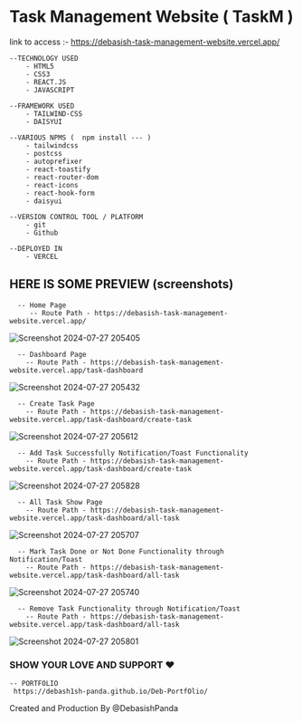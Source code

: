 # Task Management Website ( TaskM )

link to access :- https://debasish-task-management-website.vercel.app/

    --TECHNOLOGY USED
        - HTML5
        - CSS3
        - REACT.JS
        - JAVASCRIPT
    
    --FRAMEWORK USED
        - TAILWIND-CSS
        - DAISYUI
    
    --VARIOUS NPMS (  npm install --- )
        - tailwindcss
        - postcss
        - autoprefixer
        - react-toastify
        - react-router-dom
        - react-icons
        - react-hook-form
        - daisyui
    
    --VERSION CONTROL TOOL / PLATFORM
        - git
        - Github
    
    --DEPLOYED IN
        - VERCEL


## HERE IS SOME PREVIEW (screenshots)

      -- Home Page
         -- Route Path - https://debasish-task-management-website.vercel.app/
    
  ![Screenshot 2024-07-27 205405](https://github.com/user-attachments/assets/2454ed86-cefa-464e-88c8-b26753aef236)

      -- Dashboard Page 
        -- Route Path - https://debasish-task-management-website.vercel.app/task-dashboard

  ![Screenshot 2024-07-27 205432](https://github.com/user-attachments/assets/42cc97b8-58a5-4917-aee1-64c20feccfae)

      -- Create Task Page
        -- Route Path - https://debasish-task-management-website.vercel.app/task-dashboard/create-task

  ![Screenshot 2024-07-27 205612](https://github.com/user-attachments/assets/8d94f705-452c-46fc-b831-cdeba1be109b)

      -- Add Task Successfully Notification/Toast Functionality
        -- Route Path - https://debasish-task-management-website.vercel.app/task-dashboard/create-task 

  ![Screenshot 2024-07-27 205828](https://github.com/user-attachments/assets/2cd8b2f2-a19e-40f9-afc9-146af0b002d3)

      -- All Task Show Page
        -- Route Path - https://debasish-task-management-website.vercel.app/task-dashboard/all-task

  ![Screenshot 2024-07-27 205707](https://github.com/user-attachments/assets/c117e32a-ca71-4de1-9c8c-dccc4f30e842)

      -- Mark Task Done or Not Done Functionality through Notification/Toast
        -- Route Path - https://debasish-task-management-website.vercel.app/task-dashboard/all-task

  ![Screenshot 2024-07-27 205740](https://github.com/user-attachments/assets/e4b704d5-902d-46f1-952c-0c4aefb23a2b)

      -- Remove Task Functionality through Notification/Toast
        -- Route Path - https://debasish-task-management-website.vercel.app/task-dashboard/all-task

  ![Screenshot 2024-07-27 205801](https://github.com/user-attachments/assets/234d228f-e865-47e6-9ade-6d21f796279a)




  ### SHOW YOUR LOVE AND SUPPORT ❤️ 

    -- PORTFOLIO
     https://debash1sh-panda.github.io/Deb-PortfOlio/

  Created and Production By @DebasishPanda
